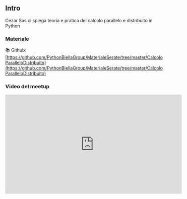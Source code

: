 ## Intro

Cezar Sas ci spiega teoria e pratica del calcolo parallelo e distribuito in Python

### Materiale

📚 Github:
[https://github.com/PythonBiellaGroup/MaterialeSerate/tree/master/CalcoloParalleloDistribuito](https://github.com/PythonBiellaGroup/MaterialeSerate/tree/master/CalcoloParalleloDistribuito)

### Video del meetup

<iframe width="560" height="315" src="https://www.youtube.com/embed/du4pJA4ayyw?si=XnMS_XtD1lGQMrC3" title="YouTube video player" frameborder="0" allow="accelerometer; autoplay; clipboard-write; encrypted-media; gyroscope; picture-in-picture; web-share" allowfullscreen></iframe>